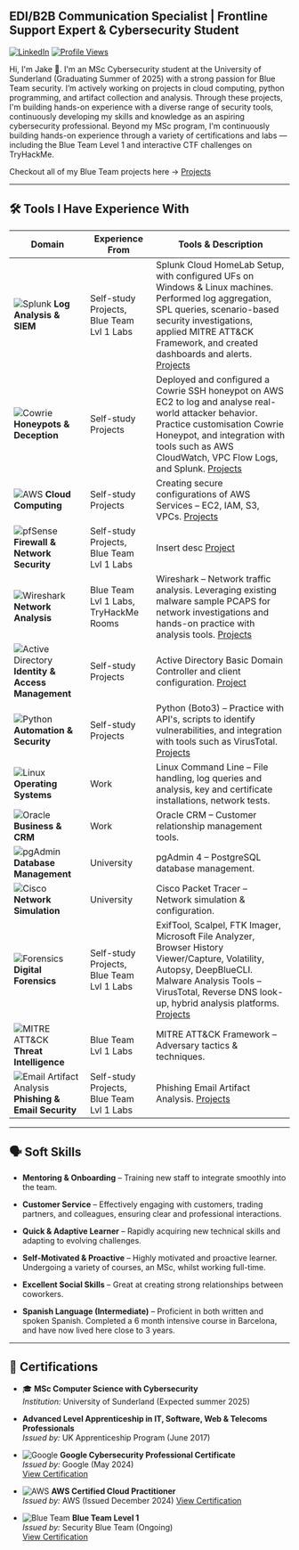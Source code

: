 ## EDI/B2B Communication Specialist | Frontline Support Expert & Cybersecurity Student  
[![LinkedIn](https://img.shields.io/badge/LinkedIn-Connect-blue?style=flat&logo=linkedin)](https://www.linkedin.com/in/jake-wilson-874559265/)
[![Profile Views](https://komarev.com/ghpvc/?username=wilbcn)](https://github.com/wilbcn)

<p>Hi, I'm Jake 👋. I'm an MSc Cybersecurity student at the University of Sunderland (Graduating Summer of 2025) with a strong passion for Blue Team security. I’m actively working on projects in cloud computing, python programming, and artifact collection and analysis. Through these projects, I'm building hands-on experience with a diverse range of security tools, continuously developing my skills and knowledge as an aspiring cybersecurity professional. Beyond my MSc program, I'm continuously building hands-on experience through a variety of certifications and labs — including the Blue Team Level 1 and interactive CTF challenges on TryHackMe.

Checkout all of my Blue Team projects here -> [Projects](https://github.com/wilbcn/BlueTeam/tree/main)

---

## 🛠️ Tools I Have Experience With  
| **Domain** | **Experience From** | **Tools & Description** |
|------------|------------------|--------------------------|
| ![Splunk](https://img.shields.io/badge/Splunk-Log%20Analysis%20&%20SIEM-green?style=flat&logo=splunk) **Log Analysis & SIEM** | Self-study Projects, Blue Team Lvl 1 Labs | Splunk Cloud HomeLab Setup, with configured UFs on Windows & Linux machines. Performed log aggregation, SPL queries, scenario-based security investigations, applied MITRE ATT&CK Framework, and created dashboards and alerts. [Projects](https://github.com/wilbcn/BlueTeam/tree/main/Splunk-Projects) |
| ![Cowrie](https://img.shields.io/badge/Cowrie-SSH%20Honeypot-blue?style=flat&logo=linux) **Honeypots & Deception** | Self-study Projects | Deployed and configured a Cowrie SSH honeypot on AWS EC2 to log and analyse real-world attacker behavior. Practice customisation Cowrie Honeypot, and integration with tools such as AWS CloudWatch, VPC Flow Logs, and Splunk. [Projects](https://github.com/wilbcn/BlueTeam/tree/main/Honeypots) |
| ![AWS](https://img.shields.io/badge/AWS-Cloud%20Computing-orange?style=flat&logo=amazon-aws) **Cloud Computing** | Self-study Projects | Creating secure configurations of AWS Services – EC2, IAM, S3, VPCs. [Projects](https://github.com/wilbcn/AWS-Projects/tree/main) |
| ![pfSense](https://img.shields.io/badge/pfSense-Firewall%20&%20Network%20Security-critical?style=flat&logo=freebsd) **Firewall & Network Security** | Self-study Projects, Blue Team Lvl 1 Labs | Insert desc [Project](https://github.com/wilbcn/BlueTeam/blob/main/pfSense-Firewall.md) |
| ![Wireshark](https://img.shields.io/badge/Wireshark-Network%20Analysis-blue?style=flat&logo=wireshark) **Network Analysis** | Blue Team Lvl 1 Labs, TryHackMe Rooms | Wireshark – Network traffic analysis. Leveraging existing malware sample PCAPS for network investigations and hands-on practice with analysis tools. [Projects](https://github.com/wilbcn/BlueTeam/tree/main/Network-Projects) |
| ![Active Directory](https://img.shields.io/badge/Active%20Directory-User%20Management-blue) **Identity & Access Management** | Self-study Projects | Active Directory Basic Domain Controller and client configuration. [Project](https://github.com/wilbcn/BlueTeam/tree/main/Active-Directory-Projects) |
| ![Python](https://img.shields.io/badge/Python-Boto3-green?style=flat&logo=python) **Automation & Security** | Self-study Projects | Python (Boto3) – Practice with API's, scripts to identify vulnerabilities, and integration with tools such as VirusTotal. [Projects](https://github.com/wilbcn/Applying-Python-to-Cybersecurity/tree/main/Fundamental) |
| ![Linux](https://img.shields.io/badge/Linux-Command%20Line-yellow?style=flat&logo=linux) **Operating Systems** | Work | Linux Command Line – File handling, log queries and analysis, key and certificate installations, network tests. |
| ![Oracle](https://img.shields.io/badge/Oracle-CRM-red?style=flat&logo=oracle) **Business & CRM** | Work | Oracle CRM – Customer relationship management tools. |
| ![pgAdmin](https://img.shields.io/badge/PostgreSQL-pgAdmin%204-blue?style=flat&logo=postgresql) **Database Management** | University | pgAdmin 4 – PostgreSQL database management. |
| ![Cisco](https://img.shields.io/badge/Cisco%20Packet%20Tracer-Network%20Simulation-blue?style=flat&logo=cisco) **Network Simulation** | University | Cisco Packet Tracer – Network simulation & configuration. |
| ![Forensics](https://img.shields.io/badge/Digital%20Forensics-Investigation-blue) **Digital Forensics** | Self-study Projects, Blue Team Lvl 1 Labs | ExifTool, Scalpel, FTK Imager, Microsoft File Analyzer, Browser History Viewer/Capture, Volatility, Autopsy, DeepBlueCLI. Malware Analysis Tools – VirusTotal, Reverse DNS look-up, hybrid analysis platforms. [Projects](https://github.com/wilbcn/BlueTeam/tree/main/Digital-Forensics) |
| ![MITRE ATT&CK](https://img.shields.io/badge/MITRE%20ATT&CK-Threat%20Intelligence-purple?style=flat) **Threat Intelligence** | Blue Team Lvl 1 Labs | MITRE ATT&CK Framework – Adversary tactics & techniques. |
| ![Email Artifact Analysis](https://img.shields.io/badge/Email%20Analysis-Phishing%20Investigation-blue) **Phishing & Email Security** | Self-study Projects, Blue Team Lvl 1 Labs | Phishing Email Artifact Analysis. [Projects](https://github.com/wilbcn/BlueTeam/tree/main/Phishing-Email-Analysis) |

---

## 🗣️ Soft Skills  

- **Mentoring & Onboarding** – Training new staff to integrate smoothly into the team.   

- **Customer Service** – Effectively engaging with customers, trading partners, and colleagues, ensuring clear and professional interactions.  

- **Quick & Adaptive Learner** – Rapidly acquiring new technical skills and adapting to evolving challenges.  

- **Self-Motivated & Proactive** – Highly motivated and proactive learner. Undergoing a variety of courses, an MSc, whilst working full-time.

- **Excellent Social Skills** – Great at creating strong relationships between coworkers. 

- **Spanish Language (Intermediate)** – Proficient in both written and spoken Spanish. Completed a 6 month intensive course in Barcelona, and have now lived here close to 3 years.

---

## 📄 Certifications  
- 🎓 **MSc Computer Science with Cybersecurity**  
  *Institution:* University of Sunderland (Expected summer 2025)
  
- **Advanced Level Apprenticeship in IT, Software, Web & Telecoms Professionals**  
  *Issued by:* UK Apprenticeship Program (June 2017)  

- ![Google](https://img.shields.io/badge/Google-Cybersecurity-blue?style=flat&logo=google) **Google Cybersecurity Professional Certificate**  
  *Issued by:* Google (May 2024)  
  [View Certification](https://www.coursera.org/professional-certificates/google-cybersecurity)  

- ![AWS](https://img.shields.io/badge/AWS-Cloud%20Practitioner-orange?style=flat&logo=amazon-aws) **AWS Certified Cloud Practitioner**  
  *Issued by:* AWS (Issued December 2024)
  [View Certification](https://www.credly.com/badges/83423306-b693-436c-a196-939e26341273/public_url)

- ![Blue Team](https://img.shields.io/badge/Blue%20Team-Level%201-blue?style=flat&logo=security) **Blue Team Level 1**  
  *Issued by:* Security Blue Team (Ongoing)  
  [View Certification](https://www.securityblue.team/certifications/blue-team-level-1)  



